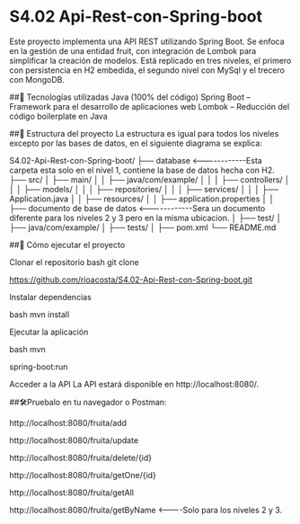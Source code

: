 # S4.02 Api-Rest-con-Spring-boot

Este proyecto implementa una API REST utilizando Spring Boot. Se enfoca en la gestión de una entidad fruit, con integración de Lombok para simplificar la creación de modelos. Está replicado en tres niveles, el primero con persistencia en H2 embedida, el segundo nivel con MySql y el trecero con MongoDB. 

##🚀 Tecnologías utilizadas Java (100% del código) Spring Boot – Framework para el desarrollo de aplicaciones web Lombok – Reducción del código boilerplate en Java 


##📂 Estructura del proyecto La estructura es igual para todos los niveles excepto por las bases de datos, en el siguiente diagrama se explica: 

S4.02-Api-Rest-con-Spring-boot/ 
├── database <------------Esta carpeta esta solo en el nivel 1, contiene la base de datos hecha con H2. ├── src/ │ ├── main/ │ │ ├── java/com/example/ │ │ │ ├── controllers/ │ │ │ ├── models/ │ │ │ ├── repositories/ │ │ │ ├── services/ │ │ │ ├── Application.java │ │ ├── resources/ │ │ ├── application.properties │ │ ├── documento de base de datos <------------Sera un documento diferente para los niveles 2 y 3 pero en la misma ubicacion. │ ├── test/ │ ├── java/com/example/ │ ├── tests/ │ ├── pom.xml └── README.md 


##🚀 Cómo ejecutar el proyecto

Clonar el repositorio bash git clone 

https://github.com/rioacosta/S4.02-Api-Rest-con-Spring-boot.git 

Instalar dependencias

bash mvn install 

Ejecutar la aplicación

bash mvn 

spring-boot:run 

Acceder a la API La API estará disponible en http://localhost:8080/. 


##🛠️Pruebalo en tu navegador o Postman: 

http://localhost:8080/fruita/add 

http://localhost:8080/fruita/update 

http://localhost:8080/fruita/delete/{id} 

http://localhost:8080/fruita/getOne/{id} 

http://localhost:8080/fruita/getAll 

http://localhost:8080/fruita/getByName   <----Solo para los niveles 2 y 3.
